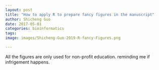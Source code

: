 ```yaml
---
layout: post
title: "How to apply R to prepare fancy figures in the manuscript"
author: Shicheng Guo
date: 2017-05-01
categories: bioinformatics
tags: 
image: images/Shicheng-Guo-2019-R-fancy-Figures.png	

---
```

All the figures are only used for non-profit education. reminding me if infrigement happens.

